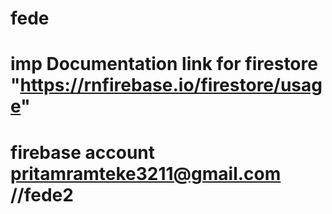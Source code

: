 # fede
# imp Documentation link for firestore "https://rnfirebase.io/firestore/usage"
# firebase account pritamramteke3211@gmail.com //fede2